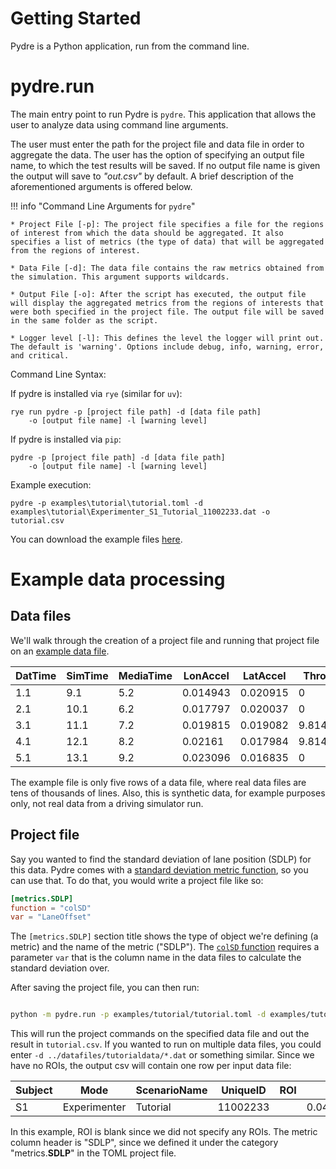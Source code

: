 # Getting Started

Pydre is a Python application, run from the command line. 

# pydre.run

The main entry point to run Pydre is `pydre`. This application that allows the user to analyze data using command line arguments.

The user must enter the path for the project file and data file in order to aggregate the data. The user has the option of specifying an output file name, to which the test results will be saved. If no output file name is given the output will save to _"out.csv"_ by default. A brief description of the aforementioned arguments is offered below.

!!! info "Command Line Arguments for `pydre`"

    * Project File [-p]: The project file specifies a file for the regions of interest from which the data should be aggregated. It also specifies a list of metrics (the type of data) that will be aggregated from the regions of interest. 

    * Data File [-d]: The data file contains the raw metrics obtained from the simulation. This argument supports wildcards.
    
    * Output File [-o]: After the script has executed, the output file will display the aggregated metrics from the regions of interests that were both specified in the project file. The output file will be saved in the same folder as the script. 
    
    * Logger level [-l]: This defines the level the logger will print out. The default is 'warning'. Options include debug, info, warning, error, and critical.
  
Command Line Syntax:

If pydre is installed via `rye` (similar for `uv`):

```
rye run pydre -p [project file path] -d [data file path] 
    -o [output file name] -l [warning level]
```


If pydre is installed via `pip`:

```
pydre -p [project file path] -d [data file path] 
    -o [output file name] -l [warning level]
```



Example execution: 
```
pydre -p examples\tutorial\tutorial.toml -d examples\tutorial\Experimenter_S1_Tutorial_11002233.dat -o tutorial.csv 
```



You can download the example files [here](examples.zip).

# Example data processing

## Data files

We'll walk through the creation of a project file and running that project file on an [example data file](Experimenter_S1_Tutorial_11002233.dat).  

| DatTime | SimTime | MediaTime | LonAccel | LatAccel | Throttle | Brake | Gear | Heading  | HeadwayDistance | HeadwayTime | Lane | LaneOffset | RoadOffset | Steer    | Velocity | XPos      | YPos  | GazeObj           |
|---------|---------|-----------|----------|----------|----------|-------|------|----------|-----------------|-------------|------|------------|------------|----------|----------|-----------|-------|-------------------|
| 1.1     | 9.1     | 5.2       | 0.014943 | 0.020915 | 0        | 0     | 3    | 0.116032 | 10000           | 486.5342    | 2    | 0.1        | 5.1        | 0.003261 | 20.55353 | \-6470.89 | 14.6  | InstrumentCluster |
| 2.1     | 10.1    | 6.2       | 0.017797 | 0.020037 | 0        | 0     | 3    | 0.116593 | 10000           | 486.5269    | 2    | 0.12       | 5.12       | 0.003104 | 20.55384 | \-6460    | 15.1  | InstrumentCluster |
| 3.1     | 11.1    | 7.2       | 0.019815 | 0.019082 | 9.814428 | 0     | 3    | 0.117187 | 10000           | 486.5185    | 2    | 0.15       | 5.15       | 0.002947 | 20.5542  | \-6449.11 | 14.6  | None              |
| 4.1     | 12.1    | 8.2       | 0.02161  | 0.017984 | 9.814428 | 0     | 3    | 0.11781  | 10000           | 486.5088    | 2    | 0.2        | 5.2        | 0.002633 | 20.55461 | \-6438.21 | 14.65 | None              |
| 5.1     | 13.1    | 9.2       | 0.023096 | 0.016835 | 0        | 4.3   | 3    | 0.118379 | 10000           | 486.4993    | 2    | 0.2        | 5.2        | 0.002319 | 20.55501 | \-6427.32 | 15.2  | None              |


The example file is only five rows of a data file, where real data files are tens of thousands of lines. Also, this is synthetic data, for example purposes only, not real data from a driving simulator run.

## Project file

Say you wanted to find the standard deviation of lane position (SDLP) for this data. Pydre comes with a [standard deviation metric function](../reference/metrics.md#pydre.metrics.common.colSD), so you can use that. To do that, you would write a project file like so:

```toml title="tutorial.toml"
[metrics.SDLP]
function = "colSD"
var = "LaneOffset"
```

The `[metrics.SDLP]` section title shows the type of object we're defining (a metric) and the name of the metric ("SDLP").  The [`colSD` function](../reference/metrics.md#pydre.metrics.common.colSD) requires a parameter `var` that is the column name in the data files to calculate the standard deviation over.

After saving the project file, you can then run:

```bash

python -m pydre.run -p examples/tutorial/tutorial.toml -d examples/tutorial/Experimenter_S1_Tutorial_11002233.dat -o tutorial.csv
```

This will run the project commands on the specified data file and out the result in `tutorial.csv`. If you wanted to run on multiple data files, you could enter `-d ../datafiles/tutorialdata/*.dat` or something similar. Since we have no ROIs, the output csv will contain one row per input data file:

| Subject | Mode         | ScenarioName | UniqueID | ROI | SDLP                |
|---------|--------------|--------------|----------|-----|---------------------|
| S1      | Experimenter | Tutorial     | 11002233 |     | 0.04560701700396553 |

In this example, ROI is blank since we did not specify any ROIs. The metric column header is "SDLP", since we defined it under the category "metrics.**SDLP**" in the TOML project file. 

